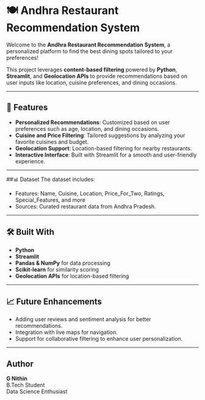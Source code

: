 

# 🍽️ Andhra Restaurant Recommendation System  

Welcome to the **Andhra Restaurant Recommendation System**, a personalized platform to find the best dining spots tailored to your preferences!  

This project leverages **content-based filtering** powered by **Python**, **Streamlit**, and **Geolocation APIs** to provide recommendations based on user inputs like location, cuisine preferences, and dining occasions.  

---

## 🌟 Features  

- **Personalized Recommendations**: Customized based on user preferences such as age, location, and dining occasions.  
- **Cuisine and Price Filtering**: Tailored suggestions by analyzing your favorite cuisines and budget.  
- **Geolocation Support**: Location-based filtering for nearby restaurants.  
- **Interactive Interface**: Built with Streamlit for a smooth and user-friendly experience.  

---


##📊 Dataset
The dataset includes:

- Features: Name, Cuisine, Location, Price_For_Two, Ratings, Special_Features, and more
- Sources: Curated restaurant data from Andhra Pradesh.

---
## 🛠️ Built With

- **Python**
- **Streamlit**
- **Pandas & NumPy** for data processing
- **Scikit-learn** for similarity scoring
- **Geolocation APIs** for location-based filtering


---
## 📈 Future Enhancements
- Adding user reviews and sentiment analysis for better recommendations.
- Integration with live maps for navigation.
- Support for collaborative filtering to enhance user personalization.

---
## Author

**G Nithin**  
B.Tech Student  
Data Science Enthusiast


